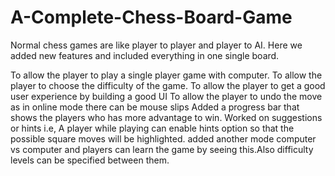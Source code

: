# A-Complete-Chess-Board-Game
Normal chess games are like player to player and player to AI. Here we added new features and included everything in one single board.

To allow the player to play a single player game with computer.
To allow the player to choose the difficulty of the game.
To allow the player to get a good user experience by building a good UI
To allow the player to undo the move as in online mode there can be mouse slips
Added a progress bar that shows the players who has more advantage to win.
Worked on suggestions or hints i.e, A player while playing can enable hints option so that the possible square moves will be highlighted.
added another mode computer vs computer and players can learn the game by seeing this.Also difficulty levels can be specified between them.





